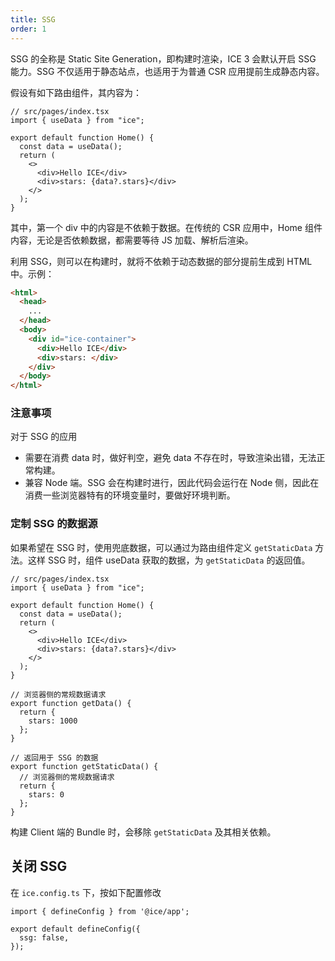 ```yaml
---
title: SSG
order: 1
---
```


SSG 的全称是 Static Site Generation，即构建时渲染，ICE 3 会默认开启 SSG 能力。SSG 不仅适用于静态站点，也适用于为普通 CSR 应用提前生成静态内容。

假设有如下路由组件，其内容为：

```tsx
// src/pages/index.tsx
import { useData } from "ice";

export default function Home() {
  const data = useData();
  return (
    <>
      <div>Hello ICE</div>
      <div>stars: {data?.stars}</div>
    </>
  );
}
```

其中，第一个 div 中的内容是不依赖于数据。在传统的 CSR 应用中，Home 组件内容，无论是否依赖数据，都需要等待 JS 加载、解析后渲染。

利用 SSG，则可以在构建时，就将不依赖于动态数据的部分提前生成到 HTML 中。示例：

```html
<html>
  <head>
    ...
  </head>
  <body>
    <div id="ice-container">
      <div>Hello ICE</div>
      <div>stars: </div>
    </div>
  </body>
</html>
```

### 注意事项

对于 SSG 的应用

- 需要在消费 data 时，做好判空，避免 data 不存在时，导致渲染出错，无法正常构建。
- 兼容 Node 端。SSG 会在构建时进行，因此代码会运行在 Node 侧，因此在消费一些浏览器特有的环境变量时，要做好环境判断。

### 定制 SSG 的数据源

如果希望在 SSG 时，使用兜底数据，可以通过为路由组件定义 `getStaticData` 方法。这样 SSG 时，组件 useData 获取的数据，为 `getStaticData` 的返回值。

```tsx
// src/pages/index.tsx
import { useData } from "ice";

export default function Home() {
  const data = useData();
  return (
    <>
      <div>Hello ICE</div>
      <div>stars: {data?.stars}</div>
    </>
  );
}

// 浏览器侧的常规数据请求
export function getData() {
  return {
    stars: 1000
  };
}

// 返回用于 SSG 的数据
export function getStaticData() {
  // 浏览器侧的常规数据请求
  return {
    stars: 0
  };
}
```

构建 Client 端的 Bundle 时，会移除 `getStaticData` 及其相关依赖。

## 关闭 SSG

在 `ice.config.ts` 下，按如下配置修改

```tsx
import { defineConfig } from '@ice/app';

export default defineConfig({
  ssg: false,
});
```